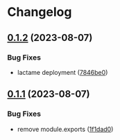 # Changelog

## [0.1.2](https://github.com/cheminfo/rxn-parser/compare/v0.1.1...v0.1.2) (2023-08-07)


### Bug Fixes

* lactame deployment ([7846be0](https://github.com/cheminfo/rxn-parser/commit/7846be04fb8d8be2bef92a289de3ab43e3eb128f))

## [0.1.1](https://github.com/cheminfo/rxn-parser/compare/v0.1.0...v0.1.1) (2023-08-07)


### Bug Fixes

* remove module.exports ([1f1dad0](https://github.com/cheminfo/rxn-parser/commit/1f1dad0922d21dde7ca593774d18950365a2c2bb))
